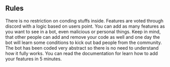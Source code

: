 ## Rules

There is no restriction on conding stuffs inside. Features are voted through discord with a logic based on users point.
You can add as many features as you want to see in a bot, even malicious or personal things. Keep in mind, that other people can add and remove your code as well and one day the bot will learn some conditions to kick out bad people from the community.
The bot has been coded very abstract so there is no need to understand how it fully works.
You can read the documentation for learn how to add your features in 5 minutes.